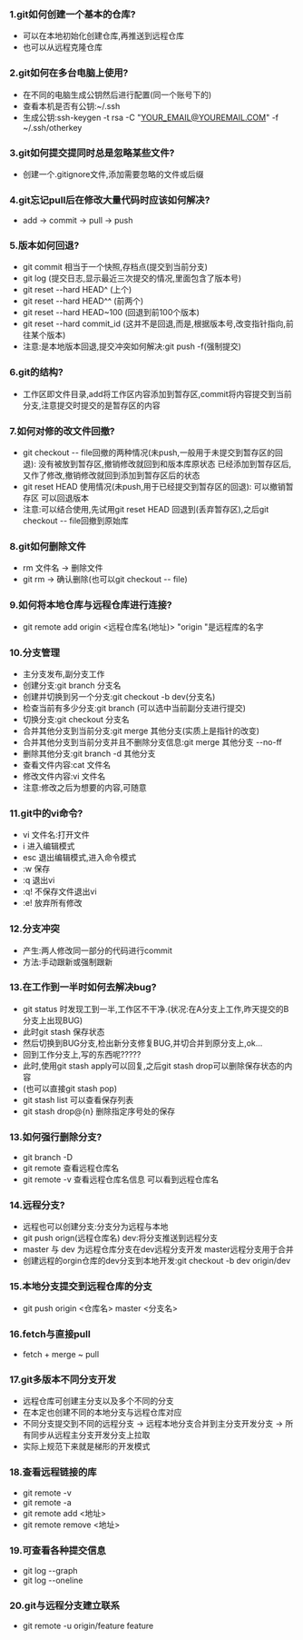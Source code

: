 ﻿### 1.git如何创建一个基本的仓库?
- 可以在本地初始化创建仓库,再推送到远程仓库
- 也可以从远程克隆仓库

### 2.git如何在多台电脑上使用?
- 在不同的电脑生成公钥然后进行配置(同一个账号下的)
- 查看本机是否有公钥:~/.ssh
- 生成公钥:ssh-keygen -t rsa -C "YOUR_EMAIL@YOUREMAIL.COM" -f ~/.ssh/otherkey

### 3.git如何提交提同时总是忽略某些文件?
- 创建一个.gitignore文件,添加需要忽略的文件或后缀

### 4.git忘记pull后在修改大量代码时应该如何解决?
- add -> commit -> pull -> push

### 5.版本如何回退?
- git commit 相当于一个快照,存档点(提交到当前分支)
- git log (提交日志,显示最近三次提交的情况,里面包含了版本号)
- git reset --hard HEAD^ (上个)
- git reset --hard HEAD^^ (前两个)
- git reset --hard HEAD~100 (回退到前100个版本)
- git reset --hard commit_id (这并不是回退,而是,根据版本号,改变指针指向,前往某个版本)
- 注意:是本地版本回退,提交冲突如何解决:git push -f(强制提交)

### 6.git的结构?
- 工作区即文件目录,add将工作区内容添加到暂存区,commit将内容提交到当前分支,注意提交时提交的是暂存区的内容

### 7.如何对修的改文件回撤?
- git checkout -- file回撤的两种情况(未push,一般用于未提交到暂存区的回退):
  没有被放到暂存区,撤销修改就回到和版本库原状态
  已经添加到暂存区后,又作了修改,撤销修改就回到添加到暂存区后的状态
- git reset HEAD <file>使用情况(未push,用于已经提交到暂存区的回退):
  可以撤销暂存区 
  可以回退版本
- 注意:可以结合使用,先试用git reset HEAD <file>回退到(丢弃暂存区),之后git checkout -- file回撤到原始库

### 8.git如何删除文件
- rm 文件名  ->  删除文件
- git rm  ->  确认删除(也可以git checkout -- file)

### 9.如何将本地仓库与远程仓库进行连接?
- git remote add origin <远程仓库名(地址)>  "origin "是远程库的名字 

### 10.分支管理
- 主分支发布,副分支工作
- 创建分支:git branch 分支名
- 创建并切换到另一个分支:git checkout -b  dev(分支名)
- 检查当前有多少分支:git branch   (可以选中当前副分支进行提交)
- 切换分支:git checkout 分支名
- 合并其他分支到当前分支:git merge 其他分支(实质上是指针的改变)
- 合并其他分支到当前分支并且不删除分支信息:git merge 其他分支 --no-ff
- 删除其他分支:git branch -d 其他分支 
- 查看文件内容:cat 文件名
- 修改文件内容:vi 文件名
- 注意:修改之后为想要的内容,可随意

### 11.git中的vi命令?
- vi 文件名:打开文件
- i 进入编辑模式
- esc 退出编辑模式,进入命令模式
- :w 保存
- :q 退出vi
- :q!  不保存文件退出vi
- :e!  放弃所有修改

### 12.分支冲突
- 产生:两人修改同一部分的代码进行commit
- 方法:手动跟新或强制跟新

### 13.在工作到一半时如何去解决bug?
- git status 时发现工到一半,工作区不干净.(状况:在A分支上工作,昨天提交的B分支上出现BUG)
- 此时git stash 保存状态
- 然后切换到BUG分支,检出新分支修复BUG,并切合并到原分支上,ok...
- 回到工作分支上,写的东西呢?????
- 此时,使用git stash apply可以回复,之后git stash drop可以删除保存状态的内容
- (也可以直接git stash pop)
- git stash list 可以查看保存列表
- git stash drop@{n} 删除指定序号处的保存

### 13.如何强行删除分支?
- git branch -D <name>
- git remote 查看远程仓库名
- git remote -v 查看远程仓库名信息  可以看到远程仓库名

### 14.远程分支?
- 远程也可以创建分支:分支分为远程与本地
- git push orign(远程仓库名) dev:将分支推送到远程分支 
- master 与  dev 为远程仓库分支在dev远程分支开发  master远程分支用于合并
- 创建远程的orgin仓库的dev分支到本地开发:git checkout -b dev origin/dev

### 15.本地分支提交到远程仓库的分支
- git push origin <仓库名> master <分支名>

### 16.fetch与直接pull
- fetch + merge ~ pull

### 17.git多版本不同分支开发
- 远程仓库可创建主分支以及多个不同的分支
- 在本定也创建不同的本地分支与远程仓库对应
- 不同分支提交到不同的远程分支 -> 远程本地分支合并到主分支开发分支 -> 所有同步从远程主分支开发分支上拉取
- 实际上规范下来就是梯形的开发模式

### 18.查看远程链接的库
- git remote -v 
- git remote -a 
- git remote add <地址> 
- git remote remove <地址>

### 19.可查看各种提交信息
- git log --graph
- git log --oneline

### 20.git与远程分支建立联系
- git remote -u origin/feature feature
